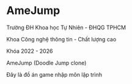 # AmeJump
Trường ĐH Khoa học Tự Nhiên - ĐHQG TPHCM

Khoa Công nghệ thông tin - Chất lượng cao

Khóa 2022 - 2026

AmeJump (Doodle Jump clone)

Đây là đồ án game nhập môn lập trình


